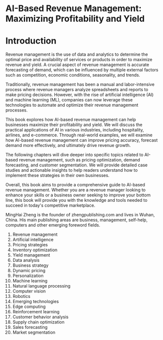 # AI-Based Revenue Management: Maximizing Profitability and Yield

# Introduction

Revenue management is the use of data and analytics to determine the optimal price and availability of services or products in order to maximize revenue and yield. A crucial aspect of revenue management is accurate forecasting of demand, which can be influenced by multiple external factors such as competition, economic conditions, seasonality, and trends.

Traditionally, revenue management has been a manual and labor-intensive process where revenue managers analyze spreadsheets and reports to make pricing decisions. However, with the rise of artificial intelligence (AI) and machine learning (ML), companies can now leverage these technologies to automate and optimize their revenue management processes.

This book explores how AI-based revenue management can help businesses maximize their profitability and yield. We will discuss the practical applications of AI in various industries, including hospitality, airlines, and e-commerce. Through real-world examples, we will examine how AI-based revenue management can improve pricing accuracy, forecast demand more effectively, and ultimately drive revenue growth.

The following chapters will dive deeper into specific topics related to AI-based revenue management, such as pricing optimization, demand forecasting, and customer segmentation. We will provide detailed case studies and actionable insights to help readers understand how to implement these strategies in their own businesses.

Overall, this book aims to provide a comprehensive guide to AI-based revenue management. Whether you are a revenue manager looking to enhance your skills or a business owner seeking to improve your bottom line, this book will provide you with the knowledge and tools needed to succeed in today's competitive marketplace.

MingHai Zheng is the founder of zhengpublishing.com and lives in Wuhan, China. His main publishing areas are business, management, self-help, computers and other emerging foreword fields.





1. Revenue management
2. Artificial intelligence
3. Pricing strategies
4. Inventory optimization
5. Yield management
6. Data analysis
7. Business strategy
8. Dynamic pricing
9. Personalization
10. Machine learning
11. Natural language processing
12. Computer vision
13. Robotics
14. Emerging technologies
15. Edge computing
16. Reinforcement learning
17. Customer behavior analysis
18. Supply chain optimization
19. Sales forecasting
20. Market segmentation

